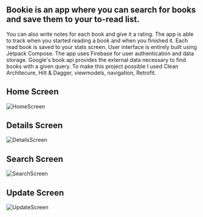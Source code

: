 ﻿## Bookie is an app where you can search for books and save them to your to-read list. 
You can also write notes for each book and give it a rating. The app is able to track when you started reading a book and when you finished it.
Each read book is saved to your stats screen. User interface is entirely built using Jetpack Compose. The app uses Firebase for user authentication and data storage.
Google's book api provides the external data necessary to find books with a given query.
To make this project possible I used Clean Architecure, Hilt & Dagger, viewmodels, navigation, Retrofit. 

## Home Screen
![HomeScreen](https://user-images.githubusercontent.com/121126196/229312069-3c096da7-e2ee-4409-ae99-08596bfbbb74.png)
## Details Screen
![DetailsScreen](https://user-images.githubusercontent.com/121126196/229312137-7498554b-05fa-4978-970e-64ea44e305ae.png)
## Search Screen
![SearchScreen](https://user-images.githubusercontent.com/121126196/229312150-4aa65a84-0ac1-4d4b-8617-47408a26d9f4.png)
## Update Screen
![UpdateScreen](https://user-images.githubusercontent.com/121126196/229312162-4655f6cc-4e32-4713-95b0-48c1fefe9315.png)
